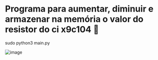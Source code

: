 # Programa para aumentar, diminuir e armazenar na memória o valor do resistor do ci x9c104 🎱

sudo python3 main.py

![image](https://user-images.githubusercontent.com/23614860/122553485-1f689800-d00e-11eb-844f-9f6356c68fdf.png)
